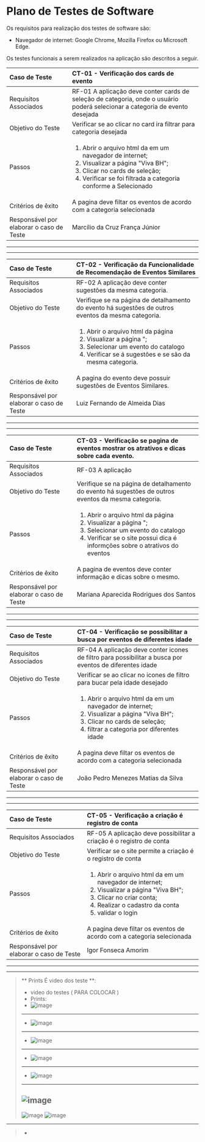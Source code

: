 # Plano de Testes de Software

Os requisitos para realização dos testes de software são:
* Navegador de internet: Google Chrome, Mozilla Firefox ou Microsoft Edge. 

Os testes funcionais a serem realizados na aplicação são descritos a seguir.

|Caso de Teste    | CT-01 - Verificação dos cards de evento |
|:---|:---|
| Requisitos Associados | RF-01 A aplicação deve conter cards de seleção de categoria, onde o usuário poderá selecionar a categoria de evento desejada |
| Objetivo do Teste | Verificar se ao clicar no card ira filtrar para categoria desejada |
| Passos | <ol> <li> Abrir o arquivo html da em um navegador de internet; <li> Visualizar a página "Viva BH"; <li> Clicar no cards de seleção; <li> Verificar se foi filtrada a categoria conforme a Selecionado |
| Critérios de êxito | A pagina deve filtar os  eventos de acordo com a categoria selecionada |
| Responsável por elaborar o caso de Teste | Marcílio da Cruz França Júnior |

---
---

|Caso de Teste    | CT-02 - Verificação da Funcionalidade de Recomendação de Eventos Similares |
|:---|:---|
| Requisitos Associados                    | RF-02  A aplicação deve conter sugestões da mesma categoria.|
| Objetivo do Teste                        | Verifique se na página de detalhamento do evento há sugestões de outros eventos da mesma categoria. |
| Passos                                   | <ol> <li> Abrir o arquivo html da página  <li> Visualizar a página "; <li> Selecionar um evento do catalogo  <li> Verificar se á sugestões e se são da mesma categoria. |
| Critérios de êxito                       | A pagina do evento deve possuir  sugestões de Eventos Similares. |
| Responsável por elaborar o caso de Teste | Luiz Fernando de Almeida Dias|

---
---

|Caso de Teste                             | CT-03 - Verificação se pagina de eventos mostrar os atrativos e dicas sobre cada evento. |
|:---|:---|
| Requisitos Associados                    | RF-03  A aplicação |
| Objetivo do Teste                        | Verifique se na página de detalhamento do evento há sugestões de outros eventos da mesma categoria. |
| Passos                                   | <ol> <li> Abrir o arquivo html da página  <li> Visualizar a página "; <li> Selecionar um evento do catalogo  <li> Verificar se o site possui dica é informções sobre o atrativos do eventos |
| Critérios de êxito | A pagina de eventos deve conter informação e dicas sobre o mesmo. |
| Responsável por elaborar o caso de Teste | Mariana Aparecida Rodrigues dos Santos                                                                                                |

---
---

|Caso de Teste                             | CT-04 - Verificação se possibilitar a busca por eventos de diferentes idade                                                                                                        |
|:---|:---|
| Requisitos Associados                    | RF-04 A aplicação deve conter icones de filtro para possibilitar a busca por eventos de diferentes idade                                                                           |
| Objetivo do Teste                        | Verificar se ao clicar no icones de filtro para bucar pela idade desejado                                                                                                          |
| Passos                                   | <ol> <li> Abrir o arquivo html da em um navegador de internet; <li> Visualizar a página "Viva BH"; <li> Clicar no cards de seleção; <li> filtrar a categoria por  diferentes idade |
| Critérios de êxito                       | A pagina deve filtar os  eventos de acordo com a categoria selecionada                                                                                                             |
| Responsável por elaborar o caso de Teste | João Pedro Menezes Matias da Silva                                                                                                                                                 |

---
---

|Caso de Teste                             | CT-05 - Verificação a criação é registro de conta                                                                                                                                      |
|:---|:---|
| Requisitos Associados                    | RF-05 A aplicação deve possibilitar a criação é o registro de conta                                                                                                                    |
| Objetivo do Teste                        | Verificar se o site permite a criação é o registro de conta                                                                                                                            |
| Passos                                   | <ol> <li> Abrir o arquivo html da em um navegador de internet; <li> Visualizar a página "Viva BH"; <li> Clicar no criar conta; <li> Realizar o cadastro da conta  <li> validar o login |
| Critérios de êxito                       | A pagina deve filtar os  eventos de acordo com a categoria selecionada                                                                                                                 |
|  Responsável por elaborar o caso de Teste |                Igor Fonseca Amorim                                                                                                                                                                  |

 ---
---

> ** Prints É video  dos teste **:
> - video do testes ( PARA COLOCAR )
> - Prints:
> - ![image](https://github.com/ICEI-PUC-Minas-PMV-ADS/pmv-ads-2023-2-e1-proj-web-t7-vivabh/assets/141268716/8e7df36c-28d4-448e-b5c6-d88ba6129ba5)
> - ---
> - ![image](https://github.com/ICEI-PUC-Minas-PMV-ADS/pmv-ads-2023-2-e1-proj-web-t7-vivabh/assets/141268716/388c925a-084e-4eb0-9c1f-9b1b0ae0b73b)
> - ---
> - ![image](https://github.com/ICEI-PUC-Minas-PMV-ADS/pmv-ads-2023-2-e1-proj-web-t7-vivabh/assets/141268716/40068895-392e-4e99-a4bd-da7127688288)
> - ---
> - ![image](https://github.com/ICEI-PUC-Minas-PMV-ADS/pmv-ads-2023-2-e1-proj-web-t7-vivabh/assets/141268716/7d1a1dc5-7720-4d90-bdd7-3943375c2003)
> - ---
> - ![image](https://github.com/ICEI-PUC-Minas-PMV-ADS/pmv-ads-2023-2-e1-proj-web-t7-vivabh/assets/141268716/ec382793-b54e-478f-b998-bf1fa282af8c)
> - ---
>   ![image](https://github.com/ICEI-PUC-Minas-PMV-ADS/pmv-ads-2023-2-e1-proj-web-t7-vivabh/assets/141268716/058f7252-9c36-4161-955d-51e506c81492)
> ---
> ![image](https://github.com/ICEI-PUC-Minas-PMV-ADS/pmv-ads-2023-2-e1-proj-web-t7-vivabh/assets/141268716/29567d8e-0f45-479b-b9d8-6a276e60d980)
> ![image](https://github.com/ICEI-PUC-Minas-PMV-ADS/pmv-ads-2023-2-e1-proj-web-t7-vivabh/assets/141268716/332e7e59-349e-48b5-805a-f8e54ad2278e)

---







> - 
